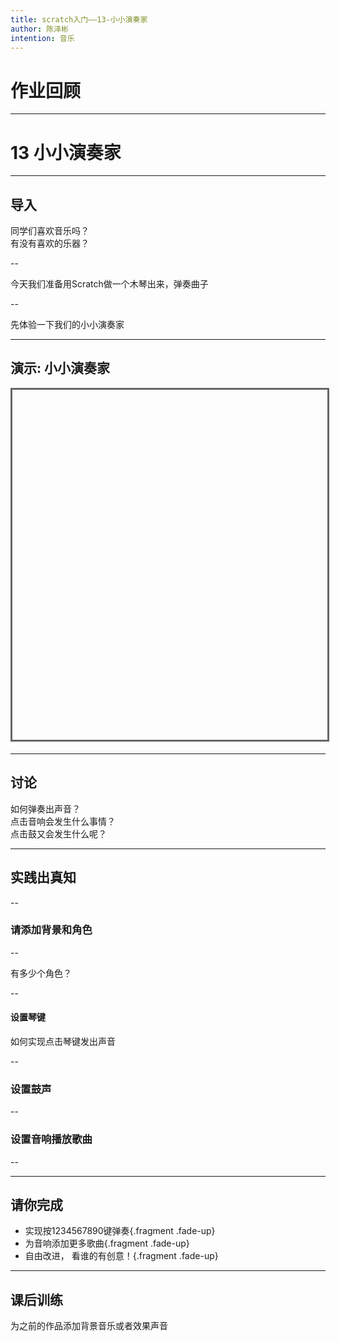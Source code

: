 ```yaml
---
title: scratch入门——13-小小演奏家
author: 陈泽彬
intention: 音乐
---
```


# 作业回顾

---

# 13 小小演奏家

---

## 导入

同学们喜欢音乐吗？  
有没有喜欢的乐器？  


--

今天我们准备用Scratch做一个木琴出来，弹奏曲子


--

先体验一下我们的小小演奏家

---

## 演示: 小小演奏家

<iframe data-src="https://kada.163.com/project/3995320-2506047.htm" width="800" height="560" frameborder="0" marginwidth="0" marginheight="0" scrolling="yes" style="border:3px solid #666; margin-bottom:5px; max-width: 100%;" allowfullscreen=""></iframe>

---

## 讨论

如何弹奏出声音？  
点击音响会发生什么事情？  
点击鼓又会发生什么呢？  

---

## 实践出真知

--

### 请添加背景和角色

--

有多少个角色？  

--

#### 设置琴键

如何实现点击琴键发出声音


--

### 设置鼓声


--

### 设置音响播放歌曲

--



---


## 请你完成

- 实现按1234567890键弹奏{.fragment .fade-up}
- 为音响添加更多歌曲{.fragment .fade-up}
- 自由改进， 看谁的有创意！{.fragment .fade-up}

---

## 课后训练

为之前的作品添加背景音乐或者效果声音